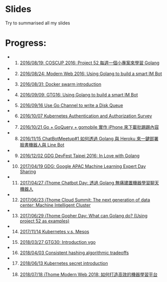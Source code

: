 # Slides
Try to summarised all my slides


# Progress:

- 01. [2016/08/19: COSCUP 2016: Project 52 每週一個小專案來學習 Golang](http://www.slideshare.net/EvansLin/coscup-2016-project-52-for-golang)
- 02. [2016/08/24: Modern Web 2016: Using Golang to build a smart IM Bot](http://www.slideshare.net/EvansLin/modern-web-2016-using-golang-to-build-a-smart-im-bot)
- 03. [2016/08/31: Docker swarm introduction](http://www.slideshare.net/EvansLin/docker-swarm-introduction-65539840)
- 04. [2016/09/09: GTG16: Using Golang to build a smart IM Bot](http://www.slideshare.net/EvansLin/gopher-taiwan-gathering-16-build-a-smart-bot-via-golang)
- 05. [2016/09/16 Use Go Channel to write a Disk Queue](http://www.slideshare.net/EvansLin/use-go-channel-to-write-a-disk-queue)
- 06. [2016/10/07 Kubernetes Authentication and Authorization Survey](https://docs.google.com/presentation/d/1ZbEMNutvf1p5y4_E5lVtXOgNJE9q9ML1Z0jSYx5-dUo/pub?start=false&loop=false&delayms=3000)
- 07. [2016/10/21 Go + GoQuery + gomobile  實作 iPhone 來下載批踢踢內容](https://docs.google.com/presentation/d/1Jt8E76yiFWCsyopo-55KspFqdU6FxtCKQTMexE4Uu7Y/edit?usp=sharing)
- 08. [2016/11/15 ChatBotMeetup#1 如何透過 Golang 與 Heroku 來一鍵部署 臉書機器人與 Line Bot](https://docs.google.com/presentation/d/1KksoZxQCIsPIcZFtKdf7cZ9eacSWcKeUfgXodAbYb5g/edit?usp=sharing)
- 09. [2016/12/02 GDG DevFest Taipei 2016: In Love with Golang](http://go-talks.appspot.com/github.com/kkdai/GolangTalks/gdgfest/gdgfest.slide#1)
- 10. [2017/04/19 GDG: Google APAC Machine Learning Expert Day Sharing](https://docs.google.com/presentation/d/1tfDyrE5whkedNV3_clLJMy9bBkGy6r2X895gtnmtWH4/edit?usp=sharing)
- 11. [2017/04/27 iThome Chatbot Day: 透過 Golang 無痛建置機器學習聊天機器人](https://docs.google.com/presentation/d/1OKlV0s8ECdo5efMhgIuwIWvB9mh05v0tygO2LvcvwIc/edit?usp=sharing)
- 12. [2017/06/23 iThome Cloud Summit: The next generation of data center: Machine Intelligent Cluster](https://www.slideshare.net/EvansLin/ithome-cloud-summit-mic)
- 13. [2017/06/29 iThome Gopher Day: What can Golang do? (Using project 52 as examples)](https://www.slideshare.net/EvansLin/ithome-gopher-day-2017-what-can-golang-do-using-project-52-as-examples)
- 14. [2017/11/14 Kubernetes v.s. Mesos](https://www.slideshare.net/EvansLin/kubernetes-vs-mesos)
- 15. [2018/03/27 GTG30: Introduction vgo](https://www.slideshare.net/EvansLin/gtg30-introduction-vgo)
- 16. [2018/04/03 Consistent hashing algorithmic tradeoffs](https://www.slideshare.net/EvansLin/consistent-hashing-algorithmic-tradeoffs)
- 17. [2018/06/13 Kubernetes secret introduction](https://www.slideshare.net/EvansLin/kubernetes-secret-introduction)
- 18. [2018/07/18 iThome Modern Web 2018: 如何打造高效的機器學習平台](https://www.slideshare.net/EvansLin/ithome-modern-web-2018)




